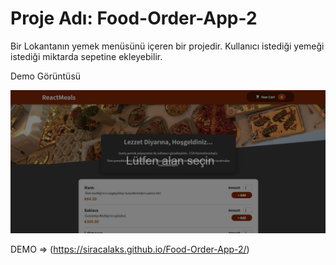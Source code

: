 # Proje Adı: Food-Order-App-2
Bir Lokantanın yemek menüsünü içeren bir projedir. Kullanıcı istediği yemeği istediği miktarda sepetine ekleyebilir. 

Demo Görüntüsü

![](https://github.com/siracalaks/Food-Order-App-2/blob/main/src/assets/food-order-app.png)



DEMO => (https://siracalaks.github.io/Food-Order-App-2/)
